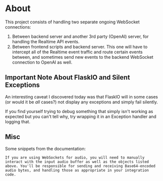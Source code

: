 # About

This project consists of handling two separate ongoing WebSocket connections:
1. Between backend server and another 3rd party (OpenAI) server, for handling the Realtime API events.
2. Between frontend scripts and backend server. This one will have to intercept all of the Realtime event traffic and route certain events between, and sometimes send new events to the backend WebSocket connection to OpenAI as well.

## Important Note About FlaskIO and Silent Exceptions

An interesting caveat I discovered today was that FlaskIO will in some cases (or would it be _all_ cases?) not display any exceptions and simply fail silently.

If you find yourself trying to debug something that simply isn't working as expected but you can't tell why, try wrapping it in an Exception handler and logging that.

## Misc

Some snippets from the documentation:

`If you are using WebSockets for audio, you will need to manually interact with the input audio buffer as well as the objects listed above. You'll be responsible for sending and receiving Base64-encoded audio bytes, and handling those as appropriate in your integration code.`
